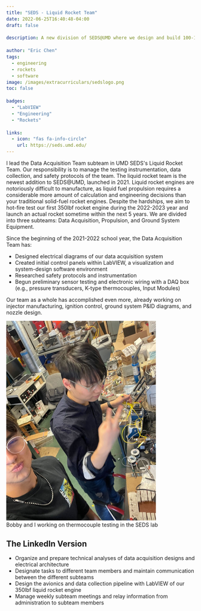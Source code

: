 ```yaml
---
title: "SEDS - Liquid Rocket Team"
date: 2022-06-25T16:40:48-04:00
draft: false

description: A new division of SEDS@UMD where we design and build 100-1500lbf caliber liquid rocket engines. I lead the data acquisition team, where we are in charge of all things testing. 

author: "Eric Chen"
tags:
  - engineering
  - rockets
  - software
image: /images/extracurriculars/sedslogo.png
toc: false

badges: 
  - "LabVIEW"
  - "Engineering"
  - "Rockets"

links:
  - icon: "fas fa-info-circle"
    url: https://seds.umd.edu/
---
```


I lead the Data Acquisition Team subteam in UMD SEDS's Liquid Rocket Team. Our responsibility is to manage the testing instrumentation, data collection, and safety protocols of the team. The liquid rocket team is the newest addition to SEDS@UMD, launched in 2021. Liquid rocket engines are notoriously difficult to manufacture, as liquid fuel propulsion requires a considerable more amount of calculation and engineering decisions than your traditional solid-fuel rocket engines. Despite the hardships, we aim to hot-fire test our first 350lbf rocket engine during the 2022-2023 year and launch an actual rocket sometime within the next 5 years. We are divided into three subteams: Data Acquisition, Propulsion, and Ground System Equipment. 

Since the beginning of the 2021-2022 school year, the Data Acquisition Team has:
- Designed electrical diagrams of our data acquisition system
- Created initial control panels within LabVIEW, a visualization and system-design software environment
- Researched safety protocols and instrumentation
- Begun preliminary sensor testing and electronic wiring with a DAQ box (e.g., pressure transducers, K-type thermocouples, Input Modules)

Our team as a whole has accomplished even more, already working on injector manufacturing, ignition control, ground system P&ID diagrams, and nozzle design.
 
<img src="/images/extracurriculars/sedslab.jpeg" class="md" width="400" alt="DAQ Team"/>
<figcaption>Bobby and I working on thermocouple testing in the SEDS lab</figcaption>

## The LinkedIn Version
 
- Organize and prepare technical analyses of data acquisition designs and electrical architecture
- Designate tasks to different team members and maintain communication between the different subteams
- Design the avionics and data collection pipeline with LabVIEW of our 350lbf liquid rocket engine
- Manage weekly subteam meetings and relay information from administration to subteam members